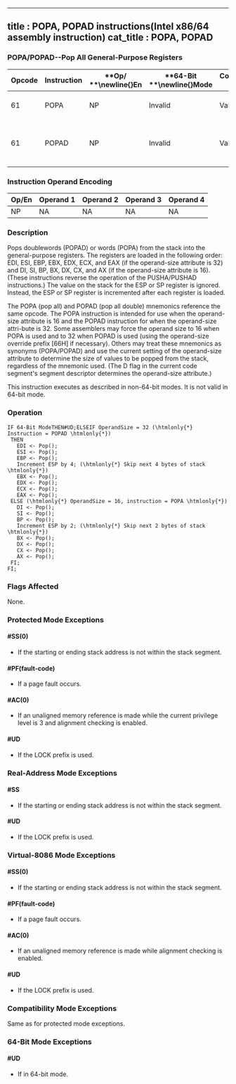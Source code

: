 ----------------------------
title : POPA, POPAD instructions(Intel x86/64 assembly instruction)
cat_title : POPA, POPAD
----------------------------
### POPA/POPAD--Pop All General-Purpose Registers


|**Opcode**|**Instruction**|**Op/ **\newline{}**En**|**64-Bit **\newline{}**Mode**|**Compat/**\newline{}**Leg Mode**|**Description**|
|----------|---------------|------------------------|-----------------------------|---------------------------------|---------------|
|61|POPA|NP|Invalid|Valid|Pop DI, SI, BP, BX, DX, CX, and AX.|
|61|POPAD|NP|Invalid|Valid|Pop EDI, ESI, EBP, EBX, EDX, ECX, and EAX.|
### Instruction Operand Encoding


|Op/En|Operand 1|Operand 2|Operand 3|Operand 4|
|-----|---------|---------|---------|---------|
|NP|NA|NA|NA|NA|
### Description


Pops doublewords (POPAD) or words (POPA) from the stack into the general-purpose registers. The registers are loaded in the following order: EDI, ESI, EBP, EBX, EDX, ECX, and EAX (if the operand-size attribute is 32) and DI, SI, BP, BX, DX, CX, and AX (if the operand-size attribute is 16). (These instructions reverse the operation of the PUSHA/PUSHAD instructions.) The value on the stack for the ESP or SP register is ignored. Instead, the ESP or SP register is incremented after each register is loaded.

The POPA (pop all) and POPAD (pop all double) mnemonics reference the same opcode. The POPA instruction is intended for use when the operand-size attribute is 16 and the POPAD instruction for when the operand-size attri-bute is 32. Some assemblers may force the operand size to 16 when POPA is used and to 32 when POPAD is used (using the operand-size override prefix [66H] if necessary). Others may treat these mnemonics as synonyms (POPA/POPAD) and use the current setting of the operand-size attribute to determine the size of values to be popped from the stack, regardless of the mnemonic used. (The D flag in the current code segment's segment descriptor determines the operand-size attribute.)

This instruction executes as described in non-64-bit modes. It is not valid in 64-bit mode.


### Operation

```info-verb
IF 64-Bit ModeTHEN#UD;ELSEIF OperandSize = 32 (\htmlonly{*} Instruction = POPAD \htmlonly{*})
 THEN
   EDI <- Pop();
   ESI <- Pop();
   EBP <- Pop();
   Increment ESP by 4; (\htmlonly{*} Skip next 4 bytes of stack \htmlonly{*})
   EBX <- Pop();
   EDX <- Pop();
   ECX <- Pop();
   EAX <- Pop();
 ELSE (\htmlonly{*} OperandSize = 16, instruction = POPA \htmlonly{*})
   DI <- Pop();
   SI <- Pop();
   BP <- Pop();
   Increment ESP by 2; (\htmlonly{*} Skip next 2 bytes of stack \htmlonly{*})
   BX <- Pop();
   DX <- Pop();
   CX <- Pop();
   AX <- Pop();
 FI;
FI;
```
### Flags Affected


None.


### Protected Mode Exceptions

#### #SS(0)
* If the starting or ending stack address is not within the stack segment. 

#### #PF(fault-code)
* If a page fault occurs.

#### #AC(0)
* If an unaligned memory reference is made while the current privilege level is 3 and alignment checking is enabled.

#### #UD
* If the LOCK prefix is used.

### Real-Address Mode Exceptions

#### #SS
* If the starting or ending stack address is not within the stack segment.

#### #UD
* If the LOCK prefix is used.

### Virtual-8086 Mode Exceptions

#### #SS(0)
* If the starting or ending stack address is not within the stack segment.

#### #PF(fault-code)
* If a page fault occurs.

#### #AC(0)
* If an unaligned memory reference is made while alignment checking is enabled.

#### #UD
* If the LOCK prefix is used.

### Compatibility Mode Exceptions



Same as for protected mode exceptions.


### 64-Bit Mode Exceptions

#### #UD
* If in 64-bit mode.
